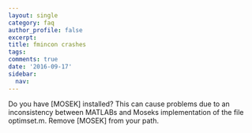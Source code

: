 ```yaml
---
layout: single
category: faq
author_profile: false
excerpt: 
title: fmincon crashes
tags:
comments: true
date: '2016-09-17'
sidebar:
  nav:
---
```


Do you have [MOSEK] installed? This can cause problems due to an inconsistency between MATLABs and Moseks implementation of the file optimset.m. Remove [MOSEK] from your path.
